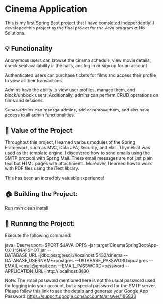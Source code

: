 # Cinema Application

This is my first Spring Boot project that I have completed independently! I developed this project as the final project for the Java program at Nix Solutions.

## 💡 Functionality

Anonymous users can browse the cinema schedule, view movie details, check seat availability in the halls, and log in or sign up for an account.

Authenticated users can purchase tickets for films and access their profile to view all their transactions.

Admins have the ability to view user profiles, manage them, and block/unblock users. Additionally, admins can perform CRUD operations on films and sessions.

Super-admins can manage admins, add or remove them, and also have access to all admin functionalities.

## 🔑 Value of the Project

Throughout this project, I learned various modules of the Spring Framework, such as MVC, Data JPA, Security, and Mail. Thymeleaf was used as the template engine. I discovered how to send emails using the SMTP protocol with Spring Mail. These email messages are not just plain text but HTML pages with attachments. Moreover, I learned how to work with PDF files using the iText library.

This has been an incredibly valuable experience!

## 🏠 Building the Project:

Run mvn clean install

## 🚀 Running the Project:

Execute the following command: 

java -Dserver.port=$PORT $JAVA_OPTS -jar target/CinemaSpringBootApp-0.0.1-SNAPSHOT.jar --DATABASE_URL=jdbc:postgresql://localhost:5432/cinema --DATABASE_USERNAME=postgres --DATABASE_PASSWORD=postgres --EMAIL=email@gmail.com --EMAIL_PASSWORD=password --APPLICATION_URL=http://localhost:8080

Note: The email password mentioned here is not the usual password used for logging into your account, but a special password for the SMTP server. Please follow this link to see the details and generate your Google App Password: https://support.google.com/accounts/answer/185833
